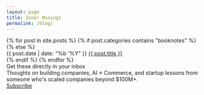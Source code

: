 ```yaml
---
layout: page
title: Inner Musings
permalink: /blog/
---
```


<div>
  {% for post in site.posts %}
    {% if post.categories contains "booknotes" %}
    {% else %}
      <div class="blog-list-row">
        <span class="blog-list-date">{{ post.date | date: "%b '%Y" }}</span>
        <span class="blog-list-title"><a href="{{ post.url }}">{{ post.title }}</a></span>
      </div>
    {% endif %}
  {% endfor %}
</div>

<div class="subscription-section">
  <div class="subscription-title">Get these directly in your inbox</div>
  <div class="subscription-description">
    Thoughts on building companies, AI × Commerce, and startup lessons from someone who's scaled companies beyond $100M+.
  </div>
  <a href="https://rhythm.substack.com" class="subscription-button" target="_blank">Subscribe</a>
</div>